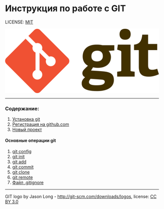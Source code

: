 # Инструкция по работе с GIT

LICENSE: [MIT](./license.md)

![git-logo](./assets/git-logo.png)

---

### Содержание:

1. [Установка git](./installation.md)
2. [Регистрация на github.com](./registration.md)
3. [Новый проект](./new_project.md)
#### **Основные операции git**

1. [git config](./git_config.md)
3. [git init](./git_init.md)
4. [git add](./git_add.md)
5. [git commit](./git_commit.md)
6. [git clone](git_clone.md)
7. [git remote](git_remote.md)
8. [Файл .gitignore](git_ignore.md)


---

GIT logo by Jason Long - http://git-scm.com/downloads/logos, license: [CC BY 3.0](https://creativecommons.org/licenses/by/3.0/)
